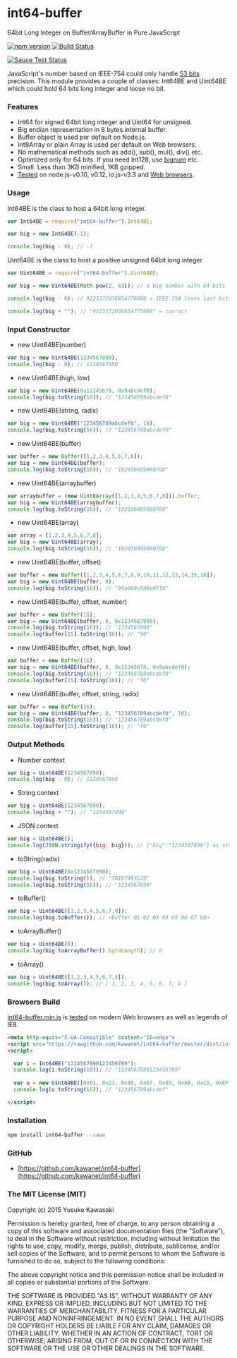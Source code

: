 # int64-buffer

64bit Long Integer on Buffer/ArrayBuffer in Pure JavaScript 

[![npm version](https://badge.fury.io/js/int64-buffer.svg)](http://badge.fury.io/js/int64-buffer) [![Build Status](https://travis-ci.org/kawanet/int64-buffer.svg?branch=master)](https://travis-ci.org/kawanet/int64-buffer)

[![Sauce Test Status](https://saucelabs.com/browser-matrix/int64-buffer.svg)](https://saucelabs.com/u/int64-buffer)

JavaScript's number based on IEEE-754 could only handle [53 bits](https://en.wikipedia.org/wiki/Double-precision_floating-point_format) precision. This module provides a couple of classes: Int64BE and Uint64BE which could hold 64 bits long integer and loose no bit.

### Features

- Int64 for signed 64bit long integer and Uint64 for unsigned.
- Big endian representation in 8 bytes internal buffer.
- Buffer object is used per default on Node.js.
- Int8Array or plain Array is used per default on Web browsers.
- No mathematical methods such as add(), sub(), mul(), div() etc.
- Optimized only for 64 bits. If you need Int128, use [bignum](https://www.npmjs.com/package/bignum) etc.
- Small. Less than 3KB minified, 1KB gzipped.
- [Tested](https://travis-ci.org/kawanet/int64-buffer) on node.js-v0.10, v0.12, io.js-v3.3 and [Web browsers](https://saucelabs.com/u/int64-buffer).

### Usage

Int64BE is the class to host a 64bit long integer.

```js
var Int64BE = require("int64-buffer").Int64BE;

var big = new Int64BE(-1);

console.log(big - 0); // -1
```

Uint64BE is the class to host a positive unsigned 64bit long integer.

```js
var Uint64BE = require("int64-buffer").Uint64BE;

var big = new Uint64BE(Math.pow(2, 63)); // a big number with 64 bits

console.log(big - 0); // 9223372036854776000 = IEEE-754 loses last bits

console.log(big + ""); // "9223372036854775808" = correct
```

### Input Constructor

- new Uint64BE(number)

```js
var big = new Uint64BE(1234567890);
console.log(big - 0); // 1234567890
```

- new Uint64BE(high, low)

```js
var big = new Uint64BE(0x12345678, 0x9abcdef0);
console.log(big.toString(16)); // "123456789abcdef0"
```

- new Uint64BE(string, radix)

```js
var big = new Uint64BE("123456789abcdef0", 16);
console.log(big.toString(16)); // "123456789abcdef0"
```

- new Uint64BE(buffer)

```js
var buffer = new Buffer([1,2,3,4,5,6,7,8]);
var big = new Uint64BE(buffer);
console.log(big.toString(16)); // "102030405060708"
```

- new Uint64BE(arraybuffer)

```js
var arraybuffer = (new Uint8Array([1,2,3,4,5,6,7,8])).buffer;
var big = new Uint64BE(arraybuffer);
console.log(big.toString(16)); // "102030405060708"
```

- new Uint64BE(array)

```js
var array = [1,2,3,4,5,6,7,8];
var big = new Uint64BE(array);
console.log(big.toString(16)); // "102030405060708"
```

- new Uint64BE(buffer, offset)

```js
var buffer = new Buffer([1,2,3,4,5,6,7,8,9,10,11,12,13,14,15,16]);
var big = new Uint64BE(buffer, 8);
console.log(big.toString(16)); // "90a0b0c0d0e0f10"
```

- new Uint64BE(buffer, offset, number)

```js
var buffer = new Buffer(16);
var big = new Uint64BE(buffer, 8, 0x1234567890);
console.log(big.toString(16)); // "1234567890"
console.log(buffer[15].toString(16)); // "90"
```

- new Uint64BE(buffer, offset, high, low)

```js
var buffer = new Buffer(16);
var big = new Uint64BE(buffer, 8, 0x12345678, 0x9abcdef0);
console.log(big.toString(16)); // "123456789abcdef0"
console.log(buffer[15].toString(16)); // "f0"
```

- new Uint64BE(buffer, offset, string, radix)

```js
var buffer = new Buffer(16);
var big = new Uint64BE(buffer, 8, "123456789abcdef0", 16);
console.log(big.toString(16)); // "123456789abcdef0"
console.log(buffer[15].toString(16)); // "f0"
```

### Output Methods

- Number context

```js
var big = Uint64BE(1234567890);
console.log(big - 0); // 1234567890
```

- String context

```js
var big = Uint64BE(1234567890);
console.log(big + ""); // "1234567890"
```

- JSON context

```js
var big = Uint64BE();
console.log(JSON.stringify({big: big})); // {"big":"1234567890"} as string
```

- toString(radix)

```js
var big = Uint64BE(0x1234567890);
console.log(big.toString()); // "78187493520"
console.log(big.toString(16)); // "1234567890"
```

- toBuffer()

```js
var big = Uint64BE([1,2,3,4,5,6,7,8]);
console.log(big.toBuffer()); // <Buffer 01 02 03 04 05 06 07 08>
```

- toArrayBuffer()

```js
var big = Uint64BE(0);
console.log(big.toArrayBuffer().byteLength); // 8
```

- toArray()

```js
var big = Uint64BE([1,2,3,4,5,6,7,8]);
console.log(big.toArray()); // [ 1, 2, 3, 4, 5, 6, 7, 8 ]
```

### Browsers Build

[int64-buffer.min.js](https://rawgithub.com/kawanet/int64-buffer/master/dist/int64-buffer.min.js) is [tested](https://saucelabs.com/u/int64-buffer) on modern Web browsers as well as legends of IE8.

```html
<meta http-equiv="X-UA-Compatible" content="IE=edge">
<script src="https://rawgithub.com/kawanet/int64-buffer/master/dist/int64-buffer.min.js"></script>
<script>

  var i = Int64BE("1234567890123456789");
  console.log(i.toString(10)); // "1234567890123456789"
  
  var u = new Uint64BE([0x01, 0x23, 0x45, 0x67, 0x89, 0xAB, 0xCD, 0xEF]);
  console.log(u.toString(16)); // "123456789abcdef"

</script>
```

### Installation

```sh
npm install int64-buffer --save
```

### GitHub

- [https://github.com/kawanet/int64-buffer](https://github.com/kawanet/int64-buffer)

### The MIT License (MIT)

Copyright (c) 2015 Yusuke Kawasaki

Permission is hereby granted, free of charge, to any person obtaining a copy
of this software and associated documentation files (the "Software"), to deal
in the Software without restriction, including without limitation the rights
to use, copy, modify, merge, publish, distribute, sublicense, and/or sell
copies of the Software, and to permit persons to whom the Software is
furnished to do so, subject to the following conditions:

The above copyright notice and this permission notice shall be included in all
copies or substantial portions of the Software.

THE SOFTWARE IS PROVIDED "AS IS", WITHOUT WARRANTY OF ANY KIND, EXPRESS OR
IMPLIED, INCLUDING BUT NOT LIMITED TO THE WARRANTIES OF MERCHANTABILITY,
FITNESS FOR A PARTICULAR PURPOSE AND NONINFRINGEMENT. IN NO EVENT SHALL THE
AUTHORS OR COPYRIGHT HOLDERS BE LIABLE FOR ANY CLAIM, DAMAGES OR OTHER
LIABILITY, WHETHER IN AN ACTION OF CONTRACT, TORT OR OTHERWISE, ARISING FROM,
OUT OF OR IN CONNECTION WITH THE SOFTWARE OR THE USE OR OTHER DEALINGS IN THE
SOFTWARE.

